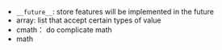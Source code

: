 * `__future__`:  store features will be implemented in the future
* array:  list that accept certain types of value
* cmath： do complicate math
* math
